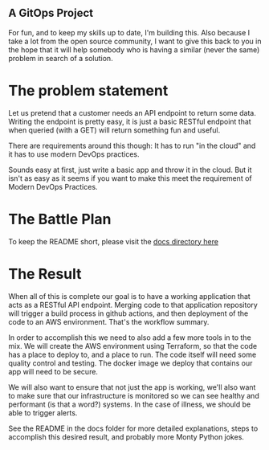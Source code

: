 ## A GitOps Project

For fun, and to keep my skills up to date, I'm building this. Also because I take a lot from the open source community, I want to give this back to you in the hope that it will help somebody who is having a similar (never the same) problem in search of a solution.

# The problem statement

Let us pretend that a customer needs an API endpoint to return some data. Writing the endpoint is pretty easy, it is just a basic RESTful endpoint that when queried (with a GET) will return something fun and useful.

There are requirements around this though: It has to run "in the cloud" and it has to use modern DevOps practices.

Sounds easy at first, just write a basic app and throw it in the cloud. But it isn't as easy as it seems if you want to make this meet the requirement of Modern DevOps Practices.

# The Battle Plan

To keep the README short, please visit the [docs directory here](https://github.com/somelinuxguy/ping-infra/docs)

# The Result

When all of this is complete our goal is to have a working application that acts as a RESTful API endpoint. Merging code to that application repository will trigger a build process in github actions, and then deployment of the code to an AWS environment. That's the workflow summary.

In order to accomplish this we need to also add a few more tools in to the mix. We will create the AWS environment using Terraform, so that the code has a place to deploy to, and a place to run. The code itself will need some quality control and testing. The docker image we deploy that contains our app will need to be secure.

We will also want to ensure that not just the app is working, we'll also want to make sure that our infrastructure is monitored so we can see healthy and performant (is that a word?) systems. In the case of illness, we should be able to trigger alerts.

See the README in the docs folder for more detailed explanations, steps to accomplish this desired result, and probably more Monty Python jokes.